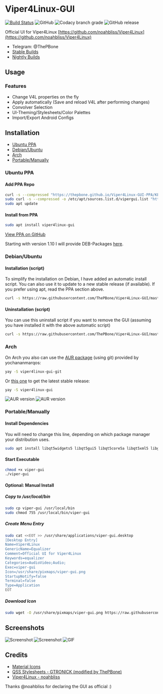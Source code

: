 # Viper4Linux-GUI
[![Build Status](https://travis-ci.org/ThePBone/Viper4Linux-GUI.svg?branch=master)](https://travis-ci.org/ThePBone/Viper4Linux-GUI) ![GitHub](https://img.shields.io/github/license/ThePBone/Viper4Linux-GUI) ![Codacy branch grade](https://img.shields.io/codacy/grade/cb83ce5a7deb4130bd4b918d9e19a925/master) ![GitHub release](https://img.shields.io/github/release/ThePBone/Viper4Linux-GUI)

Official UI for Viper4Linux [https://github.com/noahbliss/Viper4Linux](https://github.com/noahbliss/Viper4Linux)
* Telegram: @ThePBone
* [Stable Builds](https://github.com/ThePBone/Viper4Linux-GUI/releases)
* [Nightly Builds](https://nightly.thebone.cf/viper-gui/?C=M;O=D)

## Usage
### Features
* Change V4L properties on the fly
* Apply automatically (Save and reload V4L after performing changes)
* Convolver Selection
* UI-Theming/Stylesheets/Color Palettes
* Import/Export Android Configs

## Installation
* [Ubuntu PPA](#ubuntu-ppa)
* [Debian/Ubuntu](#debianubuntu)
* [Arch](#arch)
* [Portable/Manually](#portablemanually)
### Ubuntu PPA
#### Add PPA Repo
```bash
curl -s --compressed "https://thepbone.github.io/Viper4Linux-GUI-PPA/KEY.gpg" | sudo apt-key add -
sudo curl -s --compressed -o /etc/apt/sources.list.d/vipergui.list "https://thepbone.github.io/Viper4Linux-GUI-PPA/vipergui.list"
sudo apt update
```
#### Install from PPA
```bash
sudo apt install viper4linux-gui
```
[View PPA on GitHub](https://github.com/ThePBone/Viper4Linux-GUI-PPA)

Starting with version 1.10 I will provide DEB-Packages [here](https://github.com/ThePBone/Viper4Linux-GUI/releases).

### Debian/Ubuntu
#### Installation (script)
To simplify the installation on Debian, I have added an automatic install script.
You can also use it to update to a new stable release (if available).
If you prefer using apt, read the PPA section above.
```bash
curl -s https://raw.githubusercontent.com/ThePBone/Viper4Linux-GUI/master/scripts/install-debian.sh | sudo bash
```
#### Uninstallation (script)
You can use this uninstall script if you want to remove the GUI (assuming you have installed it with the above automatic script)
```bash
curl -s https://raw.githubusercontent.com/ThePBone/Viper4Linux-GUI/master/scripts/uninstall-debian.sh | sudo bash
```
### Arch

On Arch you also can use the [AUR package](https://aur.archlinux.org/packages/viper4linux-gui-git/) (using git) provided by yochananmarqos:
```bash
yay -S viper4linux-gui-git  
```

Or [this one](https://aur.archlinux.org/packages/viper4linux-gui) to get the latest stable release:
```bash
yay -S viper4linux-gui
```
![AUR version](https://img.shields.io/aur/version/viper4linux-gui?label=aur%20%28stable%29) ![AUR version](https://img.shields.io/aur/version/viper4linux-gui-git?label=aur%20%28git%29)
### Portable/Manually
#### Install Dependencies
You will need to change this line, depending on which package manager your distribution uses.
```bash
sudo apt install libqt5widgets5 libqt5gui5 libqt5core5a libqt5xml5 libgl1-mesa-dev git
```

#### Start Executable
```bash
chmod +x viper-gui
./viper-gui
```

#### Optional: Manual Install
##### Copy to /usr/local/bin
```bash
sudo cp viper-gui /usr/local/bin
sudo chmod 755 /usr/local/bin/viper-gui
```
##### Create Menu Entry
```bash
sudo cat <<EOT >> /usr/share/applications/viper-gui.desktop
[Desktop Entry]
Name=Viper4Linux
GenericName=Equalizer
Comment=Official UI for Viper4Linux
Keywords=equalizer
Categories=AudioVideo;Audio;
Exec=viper-gui
Icon=/usr/share/pixmaps/viper-gui.png
StartupNotify=false
Terminal=false
Type=Application
EOT
```
##### Download Icon
```bash
sudo wget -O /usr/share/pixmaps/viper-gui.png https://raw.githubusercontent.com/ThePBone/Viper4Linux-GUI/master/viper.png -q --show-progress
```

## Screenshots
![Screenshot](https://github.com/ThePBone/Viper4Linux-GUI/blob/master/screenshots/tab1.png?raw=true)
![Screenshot](https://github.com/ThePBone/Viper4Linux-GUI/blob/master/screenshots/tab3_dark.png?raw=true)
![GIF](https://github.com/ThePBone/Viper4Linux-GUI/blob/master/screenshots/contexthelp.gif?raw=true)
## Credits
* [Material Icons](https://material.io/tools/icons/)
* [QSS Stylesheets - GTRONICK (modified by ThePBone)](https://github.com/GTRONICK/QSS)
* [Viper4Linux - noahbliss](https://github.com/noahbliss/Viper4Linux)

Thanks @noahbliss for declaring the GUI as official :)
